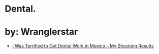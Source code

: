 # Dental.
# by: Wranglerstar
- [I Was Terrified to Get Dental Work in Mexico – My Shocking Results](https://youtu.be/6BWBYOUIcUw)

